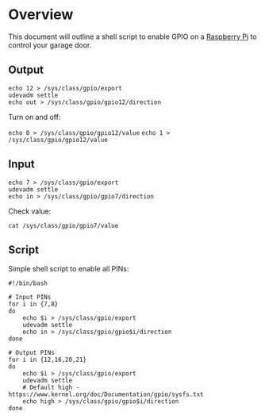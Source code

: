 # Overview

This document will outline a shell script to enable GPIO on a [Raspberry Pi](http://www.raspberrypi.org/) to control your garage door.

## Output

```shell
echo 12 > /sys/class/gpio/export
udevadm settle
echo out > /sys/class/gpio/gpio12/direction
```

Turn on and off:

`echo 0 > /sys/class/gpio/gpio12/value`
`echo 1 > /sys/class/gpio/gpio12/value`

## Input

```shell
echo 7 > /sys/class/gpio/export
udevadm settle
echo in > /sys/class/gpio/gpio7/direction
```

Check value:

`cat /sys/class/gpio/gpio7/value`

## Script

Simple shell script to enable all PINs:

```shell
#!/bin/bash

# Input PINs
for i in {7,8}
do
    echo $i > /sys/class/gpio/export
    udevadm settle
    echo in > /sys/class/gpio/gpio$i/direction
done

# Output PINs
for i in {12,16,20,21}
do
    echo $i > /sys/class/gpio/export
    udevadm settle
    # Default high - https://www.kernel.org/doc/Documentation/gpio/sysfs.txt
    echo high > /sys/class/gpio/gpio$i/direction
done
```